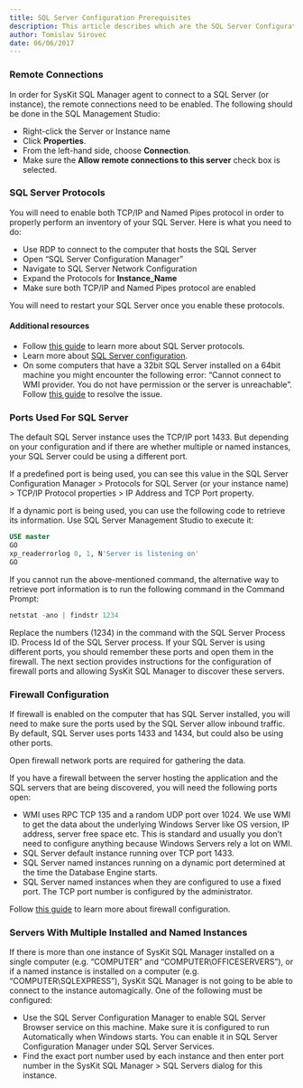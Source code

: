 ```yaml
---
title: SQL Server Configuration Prerequisites
description: This article describes which are the SQL Server Configuration prerequisities for SysKit SQL Manager.
author: Tomislav Sirovec
date: 06/06/2017
---
```

### Remote Connections

In order for SysKit SQL Manager agent to connect to a SQL Server (or instance), the remote connections need to be enabled. The following should be done in the SQL Management Studio:

* Right-click the Server or Instance name
* Click __Properties__.
* From the left-hand side, choose __Connection__.
* Make sure the __Allow remote connections to this server__ check box is selected.

### SQL Server Protocols

You will need to enable both TCP/IP and Named Pipes protocol in order to properly perform an inventory of your SQL Server. Here is what you need to do:

* Use RDP to connect to the computer that hosts the SQL Server
* Open “SQL Server Configuration Manager”
* Navigate to SQL Server Network Configuration
* Expand the Protocols for __Instance_Name__
* Make sure both TCP/IP and Named Pipes protocol are enabled

You will need to restart your SQL Server once you enable these protocols.

#### Additional resources

* Follow [this guide](https://docs.microsoft.com/en-us/sql/database-engine/configure-windows/configure-client-protocols) to learn more about SQL Server protocols.
* Learn more about [SQL Server configuration](https://docs.microsoft.com/en-us/sql/database-engine/configure-windows/enable-or-disable-a-server-network-protocol).
* On some computers that have a 32bit SQL Server installed on a 64bit machine you might encounter the following error: “Cannot connect to WMI provider. You do not have permission or the server is unreachable”. Follow [this guide](https://support.microsoft.com/en-us/help/956013/error-message-when-you-open-sql-server-configuration-manager-in-sql-server-cannot-connect-to-wmi-provider.-you-do-not-have-permission-or-the-server-is-unreachable) to resolve the issue.

### Ports Used For SQL Server

The default SQL Server instance uses the TCP/IP port 1433. But depending on your configuration and if there are whether multiple or named instances, your SQL Server could be using a different port.

If a predefined port is being used, you can see this value in the SQL Server Configuration Manager > Protocols for SQL Server (or your instance name) > TCP/IP Protocol properties > IP Address and TCP Port property.

If a dynamic port is being used, you can use the following code to retrieve its information. Use SQL Server Management Studio to execute it:
```sql
USE master  
GO  
xp_readerrorlog 0, 1, N'Server is listening on'  
GO  
```
If you cannot run the above-mentioned command, the alternative way to retrieve port information is to run the following command in the Command Prompt:
```powershell
netstat -ano | findstr 1234
```
Replace the numbers (1234) in the command with the SQL Server Process ID. Process Id of the SQL Server process. If your SQL Server is using different ports, you should remember these ports and open them in the firewall. The next section provides instructions for the configuration of firewall ports and allowing SysKit SQL Manager to discover these servers.

### Firewall Configuration

If firewall is enabled on the computer that has SQL Server installed, you will need to make sure the ports used by the SQL Server allow inbound traffic. By default, SQL Server uses ports 1433 and 1434, but could also be using other ports.

Open firewall network ports are required for gathering the data.

If you have a firewall between the server hosting the application and the SQL servers that are being discovered, you will need the following ports open:

* WMI uses RPC TCP 135 and a random UDP port over 1024. We use WMI to get the data about the underlying Windows Server like OS version, IP address, server free space etc. This is standard and usually you don’t need to configure anything because Windows Servers rely a lot on WMI.
* SQL Server default instance running over TCP port 1433.
* SQL Server named instances running on a dynamic port determined at the time the Database Engine starts.
* SQL Server named instances when they are configured to use a fixed port. The TCP port number is configured by the administrator.

Follow [this guide](https://docs.microsoft.com/en-us/sql/sql-server/install/configure-the-windows-firewall-to-allow-sql-server-access) to learn more about firewall configuration.

### Servers With Multiple Installed and Named Instances

If there is more than one instance of SysKit SQL Manager installed on a single computer (e.g. “COMPUTER” and “COMPUTER\OFFICESERVERS”), or if a named instance is installed on a computer (e.g. “COMPUTER\SQLEXPRESS”), SysKit SQL Manager is not going to be able to connect to the instance automagically. One of the following must be configured:

* Use the SQL Server Configuration Manager to enable SQL Server Browser service on this machine. Make sure it is configured to run Automatically when Windows starts. You can enable it in SQL Server Configuration Manager under SQL Server Services.
* Find the exact port number used by each instance and then enter port number in the SysKit SQL Manager > SQL Servers dialog for this instance.